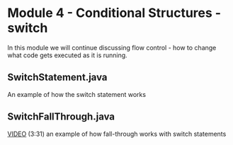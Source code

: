 # Module 4 - Conditional Structures - switch

In this module we will continue discussing flow control - how to change what code gets executed as it is running.

## SwitchStatement.java

An example of how the switch statement works

## SwitchFallThrough.java

[VIDEO](https://youtu.be/T18hcJbCYp4) (3:31) an example of how fall-through works with switch statements
